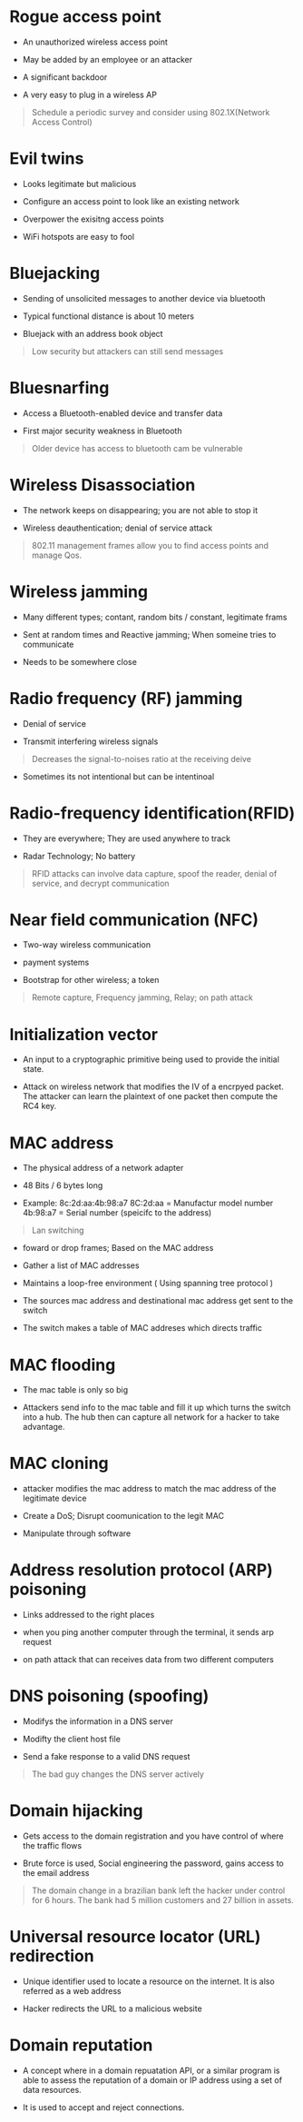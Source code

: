# Rogue access point
* An unauthorized wireless access point 

* May be added by an employee or an attacker 

* A significant backdoor

* A very easy to plug in a wireless AP

> Schedule a periodic survey and consider using 802.1X(Network Access Control)

# Evil twins
* Looks legitimate but malicious

* Configure an access point to look like an existing network

* Overpower the exisitng access points 

* WiFi hotspots are easy to fool

# Bluejacking 
* Sending of unsolicited messages to another device via bluetooth 

* Typical functional distance is about 10 meters 

* Bluejack with an address book object

> Low security but attackers can still send messages 

# Bluesnarfing 
* Access a Bluetooth-enabled device and transfer data

* First major security weakness in Bluetooth

> Older device has access to bluetooth cam be vulnerable

# Wireless Disassociation 
* The network keeps on disappearing; you are not able to stop it

* Wireless deauthentication; denial of service attack

> 802.11 management frames allow you to find access points and manage Qos. 

# Wireless jamming
* Many different types; contant, random bits / constant, legitimate frams

* Sent at random times and Reactive jamming; When someine tries to communicate

* Needs to be somewhere close 

# Radio frequency (RF) jamming 
* Denial of service 

* Transmit interfering wireless signals
> Decreases the signal-to-noises ratio at the receiving deive

* Sometimes its not intentional but can be intentinoal 

# Radio-frequency identification(RFID)
* They are everywhere; They are used anywhere to track

* Radar Technology; No battery 

> RFID attacks can involve data capture, spoof the reader, denial of service, and decrypt communication

# Near field communication (NFC)
* Two-way wireless communication 

* payment systems 

* Bootstrap for other wireless; a token 

> Remote capture, Frequency jamming, Relay; on path attack 

# Initialization vector
* An input to a cryptographic primitive being used to provide the initial state. 

* Attack on wireless network that modifies the IV of a encrpyed packet. The attacker can learn the plaintext of one packet then compute the RC4 key. 

# MAC address
* The physical address of a network adapter 

* 48 Bits / 6 bytes long

* Example: 8c:2d:aa:4b:98:a7 8C:2d:aa = Manufactur model number 4b:98:a7 = Serial number (speicifc to the address)

> Lan switching 
* foward or drop frames; Based on the MAC address 

* Gather a list of MAC addresses 

* Maintains a loop-free environment ( Using spanning tree protocol ) 

* The sources mac address and destinational mac address get sent to the switch 

* The switch makes a table of MAC addreses which directs traffic 

# MAC flooding 
* The mac table is only so big 

* Attackers send info to the mac table and fill it up which turns the switch into a hub. The hub then can capture all network for a hacker to take advantage.

# MAC cloning
* attacker modifies the mac address to match the mac address of the legitimate device

* Create a DoS; Disrupt coomunication to the legit MAC

* Manipulate through software 

# Address resolution protocol (ARP) poisoning
* Links addressed to the right places

* when you ping another computer through the terminal, it sends arp request 

* on path attack that can receives data from two different computers

# DNS poisoning (spoofing)
* Modifys the information in a DNS server

* Modifty the client host file 

* Send a fake response to a valid DNS request 

> The bad guy changes the DNS server actively

# Domain hijacking
* Gets access to the domain registration and you have control of where the traffic flows 

* Brute force is used, Social engineering the password, gains access to the email address

> The domain change in a brazilian bank left the hacker under control for 6 hours. The bank had 5 million customers and 27 billion in assets. 

# Universal resource locator (URL) redirection
* Unique identifier used to locate a resource on the internet. It is also referred as a web address

* Hacker redirects the URL to a malicious website

# Domain reputation
* A concept where in a domain repuatation API, or a similar program is able to assess the reputation of a domain or IP address using a set of data resources.

* It is used to accept and reject connections.

# 




































